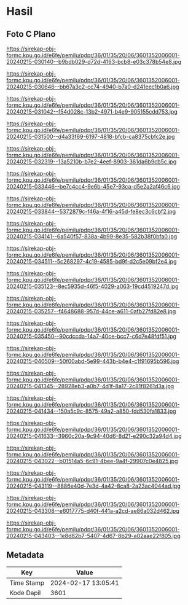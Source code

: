 # Hasil

## Foto C Plano

https://sirekap-obj-formc.kpu.go.id/e6fe/pemilu/pdpr/36/01/35/20/06/3601352006001-20240215-030140--b9bdb029-d72d-4163-bcb8-e03c378b54e8.jpg

https://sirekap-obj-formc.kpu.go.id/e6fe/pemilu/pdpr/36/01/35/20/06/3601352006001-20240215-030646--bb67a3c2-cc74-4940-b7a0-d241eec1b0a6.jpg

https://sirekap-obj-formc.kpu.go.id/e6fe/pemilu/pdpr/36/01/35/20/06/3601352006001-20240215-031042--f54d028c-13b2-4971-b4e9-905155cdd753.jpg

https://sirekap-obj-formc.kpu.go.id/e6fe/pemilu/pdpr/36/01/35/20/06/3601352006001-20240215-031500--d4a33f69-6197-4818-bfcb-ca8375cbfc2e.jpg

https://sirekap-obj-formc.kpu.go.id/e6fe/pemilu/pdpr/36/01/35/20/06/3601352006001-20240215-032319--13a5210b-b7e2-4eef-8903-361da6b9cb5c.jpg

https://sirekap-obj-formc.kpu.go.id/e6fe/pemilu/pdpr/36/01/35/20/06/3601352006001-20240215-033446--be7c4cc4-9e6b-45e7-93ca-d5e2a2af46c6.jpg

https://sirekap-obj-formc.kpu.go.id/e6fe/pemilu/pdpr/36/01/35/20/06/3601352006001-20240215-033844--5372879c-f46a-4f16-a45d-fe8ec3c6cbf2.jpg

https://sirekap-obj-formc.kpu.go.id/e6fe/pemilu/pdpr/36/01/35/20/06/3601352006001-20240215-034141--6a540f57-838a-4b99-8e35-582b38f0bfa0.jpg

https://sirekap-obj-formc.kpu.go.id/e6fe/pemilu/pdpr/36/01/35/20/06/3601352006001-20240215-034511--5c268297-4c19-4585-bd9f-d2c5e09bf2e4.jpg

https://sirekap-obj-formc.kpu.go.id/e6fe/pemilu/pdpr/36/01/35/20/06/3601352006001-20240215-035123--8ec5935d-46f5-4029-a063-19cd4519247d.jpg

https://sirekap-obj-formc.kpu.go.id/e6fe/pemilu/pdpr/36/01/35/20/06/3601352006001-20240215-035257--f4648688-957d-44ce-a611-0afb27fd82e8.jpg

https://sirekap-obj-formc.kpu.go.id/e6fe/pemilu/pdpr/36/01/35/20/06/3601352006001-20240215-035450--90cdccda-14a7-40ce-bcc7-c6d7e48fdf51.jpg

https://sirekap-obj-formc.kpu.go.id/e6fe/pemilu/pdpr/36/01/35/20/06/3601352006001-20240215-040509--50f00abd-5e99-443b-b4e4-c1f91695b596.jpg

https://sirekap-obj-formc.kpu.go.id/e6fe/pemilu/pdpr/36/01/35/20/06/3601352006001-20240215-041345--28928eb3-a0b7-4d1f-8a17-2c81f8261d3a.jpg

https://sirekap-obj-formc.kpu.go.id/e6fe/pemilu/pdpr/36/01/35/20/06/3601352006001-20240215-041434--150a5c9c-8575-49a2-a850-fdd530fa1833.jpg

https://sirekap-obj-formc.kpu.go.id/e6fe/pemilu/pdpr/36/01/35/20/06/3601352006001-20240215-041633--3960c20a-9c94-40d6-8d21-e290c32a94d4.jpg

https://sirekap-obj-formc.kpu.go.id/e6fe/pemilu/pdpr/36/01/35/20/06/3601352006001-20240215-043022--b01514a5-6c91-4bee-9a4f-29907c0e4825.jpg

https://sirekap-obj-formc.kpu.go.id/e6fe/pemilu/pdpr/36/01/35/20/06/3601352006001-20240215-043119--8886e40d-7e3d-4a42-8ca8-2a23ac4044ad.jpg

https://sirekap-obj-formc.kpu.go.id/e6fe/pemilu/pdpr/36/01/35/20/06/3601352006001-20240215-043308--e6017775-d40f-441a-a2cd-ae86a032d462.jpg

https://sirekap-obj-formc.kpu.go.id/e6fe/pemilu/pdpr/36/01/35/20/06/3601352006001-20240215-043403--1e8d82b7-5407-4d67-8b29-a02aae22f805.jpg


## Metadata

| Key        | Value               |
| ---------- | ------------------- |
| Time Stamp | 2024-02-17 13:05:41 |
| Kode Dapil | 3601                |



